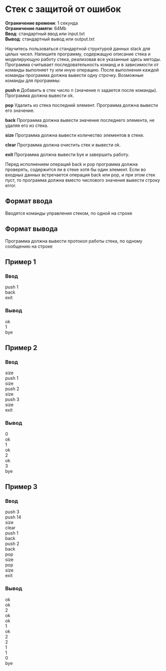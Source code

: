 # Стек с защитой от ошибок

**Ограничение времени**: 1 секунда  
**Ограничение памяти**: 64Mb  
**Ввод**: стандартный ввод или input.txt  
**Вывод**: стандартный вывод или output.txt

Научитесь пользоваться стандартной структурой данных stack для целых чисел. Напишите программу, содержащую описание стека и моделирующую работу стека, реализовав все указанные здесь методы. Программа считывает последовательность команд и в зависимости от команды выполняет ту или иную операцию. После выполнения каждой команды программа должна вывести одну строчку. Возможные команды для программы:

**push n**
Добавить в стек число n (значение n задается после команды). Программа должна вывести ok.

**pop**
Удалить из стека последний элемент. Программа должна вывести его значение.

**back**
Программа должна вывести значение последнего элемента, не удаляя его из стека.

**size**
Программа должна вывести количество элементов в стеке.

**clear**
Программа должна очистить стек и вывести ok.

**exit**
Программа должна вывести bye и завершить работу.

Перед исполнением операций back и pop программа должна проверять, содержится ли в стеке хотя бы один элемент. Если во входных данных встречается операция back или pop, и при этом стек пуст, то программа должна вместо числового значения вывести строку error.

## Формат ввода

Вводятся команды управления стеком, по одной на строке

## Формат вывода

Программа должна вывести протокол работы стека, по одному сообщению на строке

## Пример 1

### Ввод

push 1  
back  
exit

### Вывод

ok  
1  
bye

## Пример 2

### Ввод

size  
push 1  
size  
push 2  
size  
push 3  
size  
exit

### Вывод

0  
ok  
1  
ok  
2  
ok  
3  
bye

## Пример 3

### Ввод

push 3  
push 14  
size  
clear  
push 1  
back  
push 2  
back  
pop  
size  
pop  
size  
exit

### Вывод

ok  
ok  
2  
ok  
ok  
1  
ok  
2  
2  
1  
1  
0  
bye
